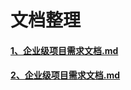 # 文档整理
 #### [1、企业级项目需求文档.md](https://github.com/ruxinchao/doc/blob/master/%E4%BC%81%E4%B8%9A%E7%BA%A7%E9%A1%B9%E7%9B%AE%E9%9C%80%E6%B1%82%E6%96%87%E6%A1%A3.md)
 #### [2、企业级项目需求文档.md](https://github.com/ruxinchao/doc/blob/master/%E4%BC%81%E4%B8%9A%E7%BA%A7%E9%A1%B9%E7%9B%AE%E9%9C%80%E6%B1%82%E6%96%87%E6%A1%A3.md)
